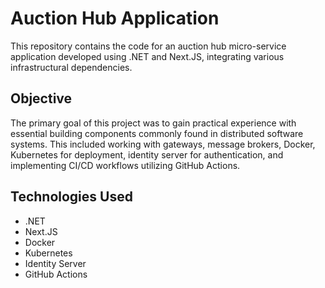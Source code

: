 # Auction Hub Application

This repository contains the code for an auction hub micro-service application developed using .NET and Next.JS, integrating various infrastructural dependencies.

## Objective

The primary goal of this project was to gain practical experience with essential building components commonly found in distributed software systems. This included working with gateways, message brokers, Docker, Kubernetes for deployment, identity server for authentication, and implementing CI/CD workflows utilizing GitHub Actions.

## Technologies Used

- .NET
- Next.JS
- Docker
- Kubernetes
- Identity Server
- GitHub Actions

